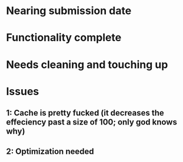 # Nearing submission date
# Functionality complete
# Needs cleaning and touching up

# Issues
## 1: Cache is pretty fucked (it decreases the effeciency past a size of 100; only god knows why)
## 2: Optimization needed

